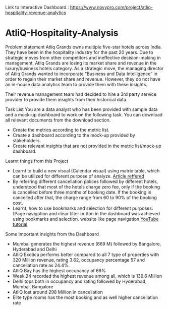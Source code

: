  
Link to Interactive Dashboard : https://www.novypro.com/project/atliq-hospitality-revenue-analytics


# AtliQ-Hospitality-Analysis

Problem statement
Atliq Grands owns multiple five-star hotels across India. They have been in the hospitality industry for the past 20 years. Due to strategic moves from other competitors and ineffective decision-making in management, Atliq Grands are losing its market share and revenue in the luxury/business hotels category. As a strategic move, the managing director of Atliq Grands wanted to incorporate “Business and Data Intelligence” in order to regain their market share and revenue. However, they do not have an in-house data analytics team to provide them with these insights.

Their revenue management team had decided to hire a 3rd party service provider to provide them insights from their historical data.

Task List
You are a data analyst who has been provided with sample data and a mock-up dashboard to work on the following task. You can download all relevant documents from the download section.

-  Create the metrics according to the metric list.
-  Create a dashboard according to the mock-up provided by stakeholders.
-  Create relevant insights that are not provided in the metric list/mock-up dashboard.


Learnt things from this Project

-  Learnt to build a new visual (Calendar visual) using matrix table, which can be utilized for different purpose of analyze. [Article reffered](https://www.linkedin.com/pulse/calendar-matrix-syed-ahmed-ali/?trackingId=VgyLpo%2BYxVRs8tD03PXcPQ%3D%3D)
-  By referring different cancellation polices followed by different hotels, understood that most of the hotels charge zero fee, only if the booking is cancelled before three months of booking date. If the booking is cancelled after that, the charge range from 60 to 90% of the booking cost.
-  Learnt, how to use bookmarks and selection for different purposes. (Page navigation and clear filter button in the dashboard was achieved using bookmarks and selection. website like page navigation [YouTube tutorial](https://www.youtube.com/watch?v=xCSYLrcLW00)


Some Important insights from the Dashboard

-  Mumbai generates the highest revenue (669 M) followed by Bangalore, Hyderabad and Delhi
-  AtliQ Exotica performs better compared to all 7 type of properties with 320 Million revenue, rating 3.62, occupancy percentage 57 and cancellation rate as 24.4%.
-  AtliQ Bay has the highest occupancy of 66%
-  Week 24 recorded the highest revenue among all, which is 139.6 Million
-  Delhi tops both in occupancy and rating followed by Hyderabad, Mumbai, Bangalore
-  AtliQ lost around 298 Million in cancellation
-  Elite type rooms has the most booking and as well higher cancellation rate

